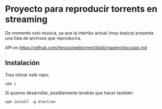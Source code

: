 # Proyecto para reproducir torrents en streaming

De momento solo musica, ya que la interfaz actual (muy basica) presenta una lista de archivos que reproducira.

API en https://github.com/feross/webtorrent/blob/master/docs/api.md

## Instalación

Tras clonar este repo,

	npm i

Si quieres desarrollar, posiblemente tendrás que hacer también

	npm install -g electron

